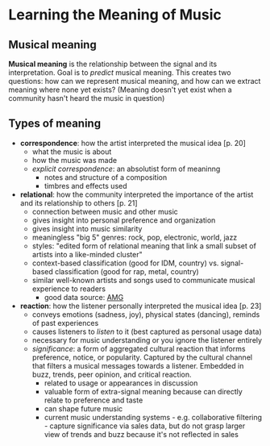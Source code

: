 # Learning the Meaning of Music

## Musical meaning

**Musical meaning** is the relationship between the signal and its interpretation. Goal is to *predict* musical meaning. This creates two questions: how can we represent musical meaning, and how can we extract meaning where none yet exists? (Meaning doesn't yet exist when a community hasn't heard the music in question)

## Types of meaning
- **correspondence**: how the artist interpreted the musical idea [p. 20]
    + what the music is about
    + how the music was made
    + _explicit correspondence_: an absolutist form of meaninng
        * notes and structure of a composition
        * timbres and effects used
- **relational**: how the community interpreted the importance of the artist and its relationship to others [p. 21]
    + connection between music and other music
    + gives insight into personal preference and organization
    + gives insight into music similarity
    + meaningless "big 5" genres: rock, pop, electronic, world, jazz 
    + styles: "edited form of relational meaning that link a small subset of artists into a like-minded cluster"
    + context-based classification (good for IDM, country) vs. signal-based classification (good for rap, metal, country)
    + similar well-known artists and songs used to communicate musical experience to readers
        * good data source: [AMG](http://www.allmusic.com/)
- **reaction**: how the listener personally interpreted the musical idea [p. 23]
    + conveys emotions (sadness, joy), physical states (dancing), reminds of past experiences
    + causes listeners to _listen_ to it (best captured as personal usage data)
    + necessary for music understanding or you ignore the listener entirely
    + _significance_: a form of aggregated cultural reaction that informs preference, notice, or popularity. Captured by the cultural channel that filters a musical messages towards a listener. Embedded in buzz, trends, peer opinion, and critical reaction. 
        * related to usage or appearances in discussion
        * valuable form of extra-signal meaning because can directly relate to preference and taste
        * can shape future music
        * current music understanding systems - e.g. collaborative filtering - capture significance via sales data, but do not grasp larger view of trends and buzz because it's not reflected in sales